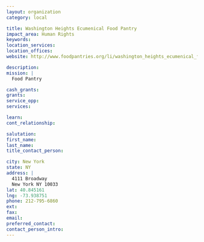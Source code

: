 ```yaml
---
layout: organization
category: local

title: Washington Heights Ecumenical Food Pantry
impact_area: Human Rights
keywords: 
location_services: 
location_offices: 
website: http://www.foodpantries.org/li/washington_heights_ecumenical_food_pantry_10033

description: 
mission: |
  Food Pantry

cash_grants: 
grants: 
service_opp: 
services: 

learn: 
cont_relationship: 

salutation: 
first_name: 
last_name: 
title_contact_person: 

city: New York
state: NY
address: |
  4111 Broadway     
  New York NY 10033
lat: 40.845161
lng: -73.938751
phone: 212-795-6860
ext: 
fax: 
email: 
preferred_contact: 
contact_person_intro: 
---
```


